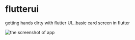 # flutterui

getting hands dirty with flutter UI...basic card screen in flutter

![the screenshot of app](https://lh3.googleusercontent.com/uC4o65jl6PU3euv0yjQIrtxYS7tr7zhRSQJRlJMtNQCIKZWWybz02BQR03VsvenVVbUb3LMmZqplRiwoNN6F6528J-nGUqWQgDLSc94IeVVo-mu5yFINY0xnDS_CIjhgcPra7O2JQGYG2TyGjf_a2ufxIgjxcj-KJze2firxKEPLTQxLytOp4MfNzSm51SWRiyvtsblZ_sx9_thrXMuY8bsF1MGxagdo_AfBdVuhuWwhS9dEUZOue2o9Y4j33932VmQ9qTCK2U9tflgEDn6XsIo4YBVI1RrydTjFYV9rWVOQ6QWZ_u_2hjA6sDX0FDeVRP5Yqo3gpXap-VF-fslCFCD5opQz0wSUfoPPPZ-WKcyI7NMjrJ7xKWQ4xihFBzok_8xd_Ia1kj2JwUPFFpQ5E-Teq5mgZ0AbGaM5PCZ7LkvEUAo59_bX-GyMAM-ndJDcTOARgyp6zJqofeyoC2UAH8OTEyGMfiNSi2ao370ZMS61Q_b4wnTpjS2REBMq4nE717dt2m5t7231a2X5c3ch6K-uFmYXEFtU0wFQNLqf9jQpztgWYAIWpRXdpOppN2RWVXe-UgcLph3xesuEeYa-DY2uQ15bL63nrOLCOpJlTbr0-SsHFA37yVD9TKMtJbF6ad510ZNhqnU0xV3nJfNEAXhfcO3aimUq_gA1c-LgGfhG6VGpKikXbuO0SDJoFA=w509-h903-no?authuser=0)
